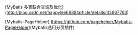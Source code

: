 
[MyBatis 多表联合查询及优化]
(http://blog.csdn.net/happylee6688/article/details/45967763)

[Mybatis-PageHelper]
(https://github.com/pagehelper/Mybatis-PageHelper)(Mybatis通用分页插件)

